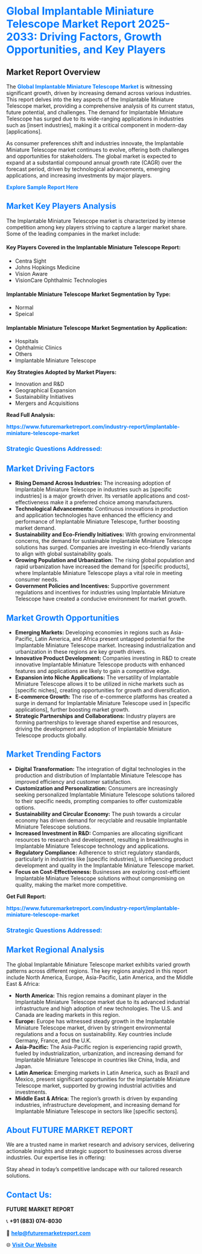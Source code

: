<h1 style="color: #007BFF;">Global Implantable Miniature Telescope Market Report 2025-2033: Driving Factors, Growth Opportunities, and Key Players</h1>

<section id="overview">
<h2>Market Report Overview</h2>
<p>The <a href="https://www.futuremarketreport.com/industry-report/implantable-miniature-telescope-market" style="color: #007BFF; text-decoration: none;"><strong>Global Implantable Miniature Telescope Market</strong></a> is witnessing significant growth, driven by increasing demand across various industries. This report delves into the key aspects of the Implantable Miniature Telescope market, providing a comprehensive analysis of its current status, future potential, and challenges. The demand for Implantable Miniature Telescope has surged due to its wide-ranging applications in industries such as [insert industries], making it a critical component in modern-day [applications].</p>
<p>As consumer preferences shift and industries innovate, the Implantable Miniature Telescope market continues to evolve, offering both challenges and opportunities for stakeholders. The global market is expected to expand at a substantial compound annual growth rate (CAGR) over the forecast period, driven by technological advancements, emerging applications, and increasing investments by major players.</p>
</section>

<section id="overview">
<p><a href="https://www.futuremarketreport.com/request-sample/reportId=125316" style="color: #007BFF; text-decoration: none;"><strong>Explore Sample Report Here</strong></a></p>
</section>

<section id="key-players">
<h2 style="color: #007BFF;">Market Key Players Analysis</h2>
<p>The Implantable Miniature Telescope market is characterized by intense competition among key players striving to capture a larger market share. Some of the leading companies in the market include:</p>
<h4>Key Players Covered in the Implantable Miniature Telescope Report:</h4>
<ul><li>Centra Sight</li><li>Johns Hopkings Medicine</li><li>Vision Aware</li><li>VisionCare Ophthalmic Technologies</li></ul>
<h4>Implantable Miniature Telescope Market Segmentation by Type:</h4>
<ul><li>Normal</li><li>Speical</li></ul>

<h4>Implantable Miniature Telescope Market Segmentation by Application:</h4>
<ul><li>Hospitals</li><li>Ophthalmic Clinics</li><li>Others</li><li>Implantable Miniature Telescope</li></ul>
<p><strong>Key Strategies Adopted by Market Players:</strong></p>
<ul>
<li>Innovation and R&D</li>
<li>Geographical Expansion</li>
<li>Sustainability Initiatives</li>
<li>Mergers and Acquisitions</li>
</ul>
</section>

<section>
<p><strong>Read Full Analysis: </strong></p><a href="https://www.futuremarketreport.com/industry-report/implantable-miniature-telescope-market" style="color: #007BFF; text-decoration: none;"><strong>https://www.futuremarketreport.com/industry-report/implantable-miniature-telescope-market</strong></a>
<h3 style="color: #007BFF;">Strategic Questions Addressed:</h3>
</section>

<section id="driving-factors">
<h2 style="color: #007BFF;">Market Driving Factors</h2>
<ul>
<li><strong>Rising Demand Across Industries:</strong> The increasing adoption of Implantable Miniature Telescope in industries such as [specific industries] is a major growth driver. Its versatile applications and cost-effectiveness make it a preferred choice among manufacturers.</li>
<li><strong>Technological Advancements:</strong> Continuous innovations in production and application technologies have enhanced the efficiency and performance of Implantable Miniature Telescope, further boosting market demand.</li>
<li><strong>Sustainability and Eco-Friendly Initiatives:</strong> With growing environmental concerns, the demand for sustainable Implantable Miniature Telescope solutions has surged. Companies are investing in eco-friendly variants to align with global sustainability goals.</li>
<li><strong>Growing Population and Urbanization:</strong> The rising global population and rapid urbanization have increased the demand for [specific products], where Implantable Miniature Telescope plays a vital role in meeting consumer needs.</li>
<li><strong>Government Policies and Incentives:</strong> Supportive government regulations and incentives for industries using Implantable Miniature Telescope have created a conducive environment for market growth.</li>
</ul>
</section>

<section id="growth-opportunities">
<h2 style="color: #007BFF;">Market Growth Opportunities</h2>
<ul>
<li><strong>Emerging Markets:</strong> Developing economies in regions such as Asia-Pacific, Latin America, and Africa present untapped potential for the Implantable Miniature Telescope market. Increasing industrialization and urbanization in these regions are key growth drivers.</li>
<li><strong>Innovative Product Development:</strong> Companies investing in R&D to create innovative Implantable Miniature Telescope products with enhanced features and applications are likely to gain a competitive edge.</li>
<li><strong>Expansion into Niche Applications:</strong> The versatility of Implantable Miniature Telescope allows it to be utilized in niche markets such as [specific niches], creating opportunities for growth and diversification.</li>
<li><strong>E-commerce Growth:</strong> The rise of e-commerce platforms has created a surge in demand for Implantable Miniature Telescope used in [specific applications], further boosting market growth.</li>
<li><strong>Strategic Partnerships and Collaborations:</strong> Industry players are forming partnerships to leverage shared expertise and resources, driving the development and adoption of Implantable Miniature Telescope products globally.</li>
</ul>
</section>

<section id="trending-factors">
<h2 style="color: #007BFF;">Market Trending Factors</h2>
<ul>
<li><strong>Digital Transformation:</strong> The integration of digital technologies in the production and distribution of Implantable Miniature Telescope has improved efficiency and customer satisfaction.</li>
<li><strong>Customization and Personalization:</strong> Consumers are increasingly seeking personalized Implantable Miniature Telescope solutions tailored to their specific needs, prompting companies to offer customizable options.</li>
<li><strong>Sustainability and Circular Economy:</strong> The push towards a circular economy has driven demand for recyclable and reusable Implantable Miniature Telescope solutions.</li>
<li><strong>Increased Investment in R&D:</strong> Companies are allocating significant resources to research and development, resulting in breakthroughs in Implantable Miniature Telescope technology and applications.</li>
<li><strong>Regulatory Compliance:</strong> Adherence to strict regulatory standards, particularly in industries like [specific industries], is influencing product development and quality in the Implantable Miniature Telescope market.</li>
<li><strong>Focus on Cost-Effectiveness:</strong> Businesses are exploring cost-efficient Implantable Miniature Telescope solutions without compromising on quality, making the market more competitive.</li>
</ul>
</section>

<section>
<p><strong>Get Full Report: </strong></p><a href="https://www.futuremarketreport.com/industry-report/implantable-miniature-telescope-market" style="color: #007BFF; text-decoration: none;"><strong>https://www.futuremarketreport.com/industry-report/implantable-miniature-telescope-market</strong></a>
<h3 style="color: #007BFF;">Strategic Questions Addressed:</h3>
</section>


<section id="regional-analysis">
<h2 style="color: #007BFF;">Market Regional Analysis</h2>
<p>The global Implantable Miniature Telescope market exhibits varied growth patterns across different regions. The key regions analyzed in this report include North America, Europe, Asia-Pacific, Latin America, and the Middle East & Africa:</p>
<ul>
<li><strong>North America:</strong> This region remains a dominant player in the Implantable Miniature Telescope market due to its advanced industrial infrastructure and high adoption of new technologies. The U.S. and Canada are leading markets in this region.</li>
<li><strong>Europe:</strong> Europe has witnessed steady growth in the Implantable Miniature Telescope market, driven by stringent environmental regulations and a focus on sustainability. Key countries include Germany, France, and the U.K.</li>
<li><strong>Asia-Pacific:</strong> The Asia-Pacific region is experiencing rapid growth, fueled by industrialization, urbanization, and increasing demand for Implantable Miniature Telescope in countries like China, India, and Japan.</li>
<li><strong>Latin America:</strong> Emerging markets in Latin America, such as Brazil and Mexico, present significant opportunities for the Implantable Miniature Telescope market, supported by growing industrial activities and investments.</li>
<li><strong>Middle East & Africa:</strong> The region’s growth is driven by expanding industries, infrastructure development, and increasing demand for Implantable Miniature Telescope in sectors like [specific sectors].</li>
</ul>
</section>

<footer>
<h2 style="color: #007BFF;">About FUTURE MARKET REPORT</h2>
<p>We are a trusted name in market research and advisory services, delivering actionable insights and strategic support to businesses across diverse industries. Our expertise lies in offering:</p>

<p>Stay ahead in today’s competitive landscape with our tailored research solutions.</p>

<h2 style="color: #007BFF;">Contact Us:</h2>
<p><strong>FUTURE MARKET REPORT</strong></p>
<p>📞 <strong>+91 (883) 074-8030</strong></p>
<p>📧 <strong><a href="mailto:help@futuremarketreport.com" style="color: #007BFF;">help@futuremarketreport.com</a></strong></p>
<p>🌐 <strong><a href="https://www.futuremarketreport.com/" style="color: #007BFF;">Visit Our Website</a></strong></p>
</footer>